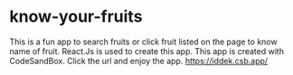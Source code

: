 # know-your-fruits
This is a fun app to search fruits or click fruit listed on the page to know name of fruit. React.Js is used to create this app.
This app is created with CodeSandBox.
Click the url and enjoy the app.
https://iddek.csb.app/


